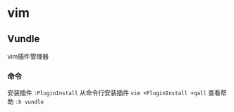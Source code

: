 # vim

## Vundle

vim插件管理器

### 命令

安装插件 `:PluginInstall`
从命令行安装插件 `vim +PluginInstall +qall`
查看帮助 `:h vundle`